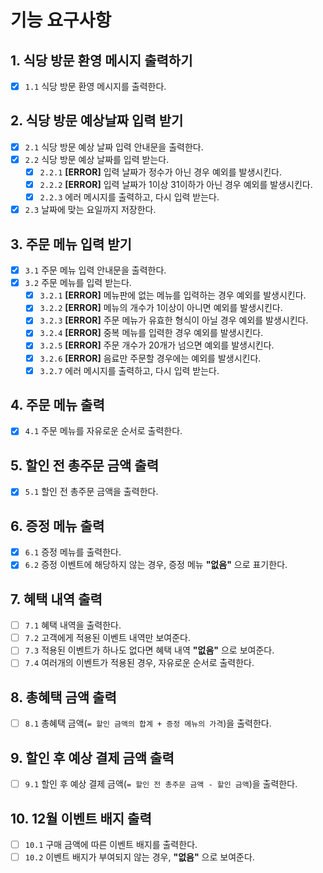 # 기능 요구사항
## 1. 식당 방문 환영 메시지 출력하기
- [x] `1.1` 식당 방문 환영 메시지를 출력한다.
## 2. 식당 방문 예상날짜 입력 받기
- [x] `2.1` 식당 방문 예상 날짜 입력 안내문을 출력한다.
- [x] `2.2` 식당 방문 예상 날짜를 입력 받는다.
  - [x] `2.2.1` **[ERROR]** 입력 날짜가 정수가 아닌 경우 예외를 발생시킨다.
  - [x] `2.2.2` **[ERROR]** 입력 날짜가 1이상 31이하가 아닌 경우 예외를 발생시킨다.
  - [x] `2.2.3` 에러 메시지를 출력하고, 다시 입력 받는다.
- [x] `2.3` 날짜에 맞는 요일까지 저장한다. 
## 3. 주문 메뉴 입력 받기
- [x] `3.1` 주문 메뉴 입력 안내문을 출력한다.
- [x] `3.2` 주문 메뉴를 입력 받는다.
  - [x] `3.2.1` **[ERROR]** 메뉴판에 없는 메뉴를 입력하는 경우 예외를 발생시킨다. 
  - [x] `3.2.2` **[ERROR]** 메뉴의 개수가 1이상이 아니면 예외를 발생시킨다.
  - [x] `3.2.3` **[ERROR]** 주문 메뉴가 유효한 형식이 아닐 경우 예외를 발생시킨다.
  - [x] `3.2.4` **[ERROR]** 중복 메뉴를 입력한 경우 예외를 발생시킨다.
  - [x] `3.2.5` **[ERROR]** 주문 개수가 20개가 넘으면 예외를 발생시킨다.
  - [x] `3.2.6` **[ERROR]** 음료만 주문할 경우에는 예외를 발생시킨다.
  - [x] `3.2.7` 에러 메시지를 출력하고, 다시 입력 받는다.
## 4. 주문 메뉴 출력
- [x] `4.1` 주문 메뉴를 자유로운 순서로 출력한다.
## 5. 할인 전 총주문 금액 출력
- [x] `5.1` 할인 전 총주문 금액을 출력한다.
## 6. 증정 메뉴 출력
- [x] `6.1` 증정 메뉴를 출력한다.
- [x] `6.2` 증정 이벤트에 해당하지 않는 경우, 증정 메뉴 **"없음"** 으로 표기한다.
## 7. 혜택 내역 출력
- [ ] `7.1` 혜택 내역을 출력한다.
- [ ] `7.2` 고객에게 적용된 이벤트 내역만 보여준다.
- [ ] `7.3` 적용된 이벤트가 하나도 없다면 혜택 내역 **"없음"** 으로 보여준다.
- [ ] `7.4` 여러개의 이벤트가 적용된 경우, 자유로운 순서로 출력한다.
## 8. 총혜택 금액 출력
- [ ] `8.1` 총혜택 금액(`= 할인 금액의 합계 + 증정 메뉴의 가격`)을 출력한다.
## 9. 할인 후 예상 결제 금액 출력
- [ ] `9.1` 할인 후 예상 결제 금액(`= 할인 전 총주문 금액 - 할인 금액`)을 출력한다.
## 10. 12월 이벤트 배지 출력
- [ ] `10.1` 구매 금액에 따른 이벤트 배지를 출력한다.
- [ ] `10.2` 이벤트 배지가 부여되지 않는 경우, **"없음"** 으로 보여준다.
